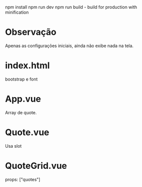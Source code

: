 npm install
npm run dev
npm run build - build for production with minification

# Observação
Apenas as configurações iniciais, ainda não exibe nada na tela.


# index.html
bootstrap e font

# App.vue
Array de quote.

# Quote.vue
Usa slot

# QuoteGrid.vue
props: ["quotes"]

